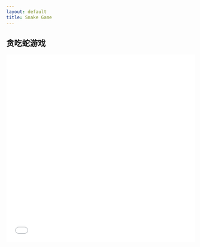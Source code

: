 ```yaml
---
layout: default
title: Snake Game
---
```


<h2>贪吃蛇游戏</h2>
<iframe src="/snake.html" width="100%" height="500" style="border:none;"></iframe>
